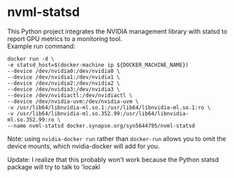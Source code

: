 # nvml-statsd
This Python project integrates the NVIDIA management library with statsd to report GPU metrics to a monitoring tool.  
Example run command:
```
docker run -d \
-e statsd_host=$(docker-machine ip ${DOCKER_MACHINE_NAME})
--device /dev/nvidia0:/dev/nvidia0 \
--device /dev/nvidia1:/dev/nvidia1 \
--device /dev/nvidia2:/dev/nvidia2 \
--device /dev/nvidia3:/dev/nvidia3 \
--device /dev/nvidiactl:/dev/nvidiactl \
--device /dev/nvidia-uvm:/dev/nvidia-uvm \
-v /usr/lib64/libnvidia-ml.so.1:/usr/lib64/libnvidia-ml.so.1:ro \
-v /usr/lib64/libnvidia-ml.so.352.99:/usr/lib64/libnvidia-ml.so.352.99:ro \
--name nvml-statsd docker.synapse.org/syn5644795/nvml-statsd 
```
Note:  using `nvidia-docker run` rather than `docker-run` allows you to omit the device mounts, which nvidia-docker will add for you.

Update: I realize that this probably won't work because the Python statsd package will try to talk to 'locakl
